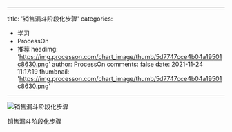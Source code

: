 
---
title: '销售漏斗阶段化步骤'
categories: 
 - 学习
 - ProcessOn
 - 推荐
headimg: 'https://img.processon.com/chart_image/thumb/5d7747cce4b04a19501c8630.png'
author: ProcessOn
comments: false
date: 2021-11-24 11:17:19
thumbnail: 'https://img.processon.com/chart_image/thumb/5d7747cce4b04a19501c8630.png'
---

<div>   
<img class="thumb" alt="销售漏斗阶段化步骤" src="https://img.processon.com/chart_image/thumb/5d7747cce4b04a19501c8630.png" referrerpolicy="no-referrer">
<p>销售漏斗阶段化步骤</p>  
</div>
            